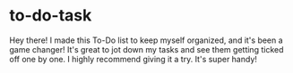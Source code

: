 # to-do-task
Hey there! I made this To-Do list to keep myself organized, and it's been a game changer! It's great to jot down my tasks and see them getting ticked off one by one. I highly recommend giving it a try. It's super handy!
